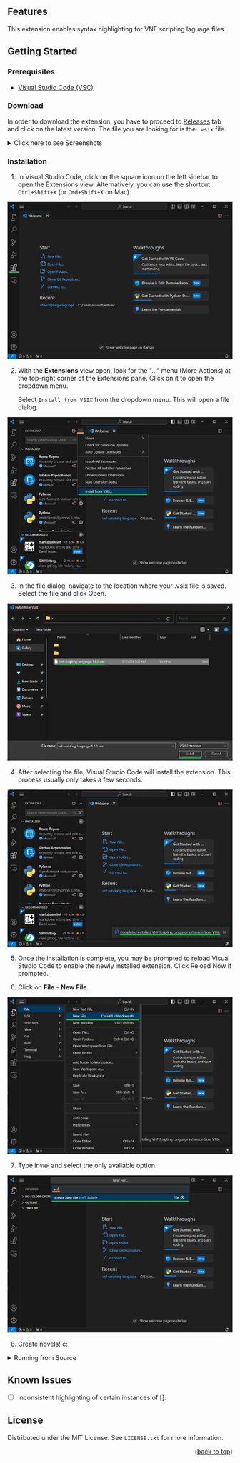 ## Features

This extension enables syntax highlighting for VNF scripting laguage files.

<!-- GETTING STARTED -->
## Getting Started

### Prerequisites

- [Visual Studio Code (VSC)](https://code.visualstudio.com/download)

### Download

In order to download the extension, you have to proceed to [Releases](https://github.com/ev3rest/vnf-scripting-language/releases) tab and click on the latest version. The file you are looking for is the `.vsix` file.

<details>

<summary>Click here to see Screenshots</summary>

1. The [Releases](https://github.com/ev3rest/vnf-scripting-language/releases) tab can be found on the right side of this repo.

![Step 1](images/download/1.jpg)

<space>

2. Look for the latest version of the release. Under the release, you need the `.vsix` file.

![Step 2](images/download/2.jpg)

*Hint: 1.2 is newer than 1.0, 2.0 is newer than 1.2*

</details>

### Installation

1. In Visual Studio Code, click on the square icon on the left sidebar to open the Extensions view. Alternatively, you can use the shortcut `Ctrl+Shift+X` (or `Cmd+Shift+X` on Mac).

![Step 1](images/installation/1.jpg)

2. With the **Extensions** view open, look for the "..." menu (More Actions) at the top-right corner of the Extensions pane. Click on it to open the dropdown menu.

    Select `Install from VSIX` from the dropdown menu. This will open a file dialog.

![Step 2](images/installation/2.jpg)

3. In the file dialog, navigate to the location where your .vsix file is saved. Select the file and click Open.

![Step 3](images/installation/3.jpg)

4. After selecting the file, Visual Studio Code will install the extension. This process usually only takes a few seconds.

![Step 4](images/installation/4.jpg)

5. Once the installation is complete, you may be prompted to reload Visual Studio Code to enable the newly installed extension. Click Reload Now if prompted.

6. Click on **File** - **New File**.

![Step 6](images/installation/6.jpg)

7. Type in`VNF` and select the only available option.

![Step 7](images/installation/7.jpg)

8. Create novels! c:

<details>

<summary>Running from Source</summary>

### Running from Source

1. Open new VSCode windows

2. Open the source files folder: **File** - **Open Folder** and select your `vnf-scripting-language` folder.

3. Press F5 to Run

4. This will open a new instance of VSCode with the extension loaded. You should be able to create and open files here.

Building from source would require installation of `vsce` npm package. You should be able to run `vsce package` in this repo's folder and get a packaged extension file (`.vsix`).

</details>


## Known Issues

- [ ] Inconsistent highlighting of certain instances of [].

<!-- LICENSE -->
## License

Distributed under the MIT License. See `LICENSE.txt` for more information.

<p align="right">(<a href="#features">back to top</a>)</p>